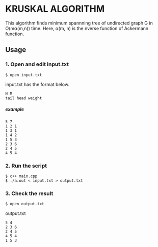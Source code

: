 # KRUSKAL ALGORITHM

This algorithm finds minimum spannning tree of undirected graph G in O(mα(m,n)) time. Here, α(m, n) is the nverse function of Ackermann function.

## Usage

### 1. Open and edit input.txt

```
$ open input.txt
```

input.txt has the format below.

```
N M
tail head weight
```

##### example
```
5 7
1 2 1
1 3 1
1 4 2
1 5 3
2 3 6
2 4 5
4 5 4
```

### 2. Run the script

```
$ c++ main.cpp
$ ./a.out < input.txt > output.txt
```

### 3. Check the result

```
$ open output.txt
```

output.txt
```
5 4
2 3 6
2 4 5
4 5 4
1 5 3
```
